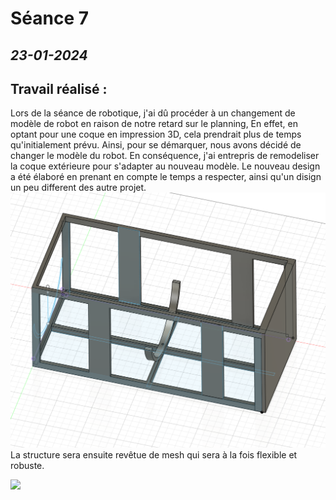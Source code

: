 # **Séance 7**
## *23-01-2024* 

## Travail réalisé :
Lors de la séance de robotique, j'ai dû procéder à un changement de modèle de robot en raison de notre retard sur le planning, En effet, en optant pour une coque en impression 3D, cela prendrait plus de temps qu'initialement prévu. Ainsi, pour se démarquer, nous avons décidé de changer le modèle du robot.
En conséquence, j'ai entrepris de remodeliser la coque extérieure pour s'adapter au nouveau modèle. Le nouveau design a été élaboré en prenant en compte le temps a respecter, ainsi qu'un disign un peu different des autre projet.
![](https://raw.githubusercontent.com/TibaudoRomain/ProjetAR/main/Reports/Anas/Images/coque%20V4.png)
La structure sera ensuite revêtue de mesh qui sera à la fois flexible et robuste.


![](https://encrypted-tbn0.gstatic.com/images?q=tbn:ANd9GcRqAqO8LA2A9zumCGf0f4IE75NDfcoDqR07707WatFfFB_4PIlxgKxKXez4ZQWlV5Q2RrI&usqp=CAU)
